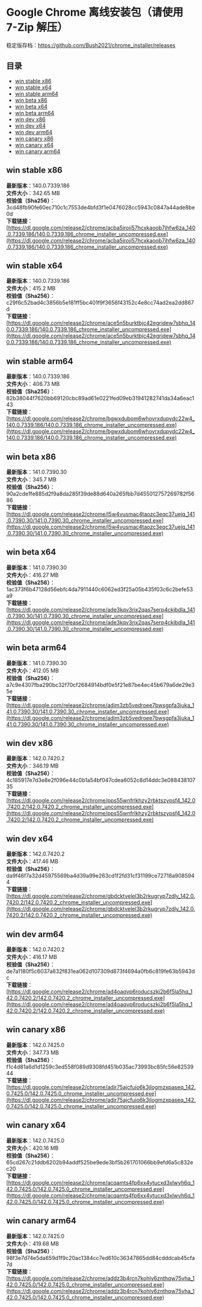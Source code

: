 # Google Chrome 离线安装包（请使用 7-Zip 解压）
稳定版存档：<https://github.com/Bush2021/chrome_installer/releases>

## 目录
* [win stable x86](https://github.com/Bush2021/chrome_installer?tab=readme-ov-file#win-stable-x86)
* [win stable x64](https://github.com/Bush2021/chrome_installer?tab=readme-ov-file#win-stable-x64)
* [win stable arm64](https://github.com/Bush2021/chrome_installer?tab=readme-ov-file#win-stable-arm64)
* [win beta x86](https://github.com/Bush2021/chrome_installer?tab=readme-ov-file#win-beta-x86)
* [win beta x64](https://github.com/Bush2021/chrome_installer?tab=readme-ov-file#win-beta-x64)
* [win beta arm64](https://github.com/Bush2021/chrome_installer?tab=readme-ov-file#win-beta-arm64)
* [win dev x86](https://github.com/Bush2021/chrome_installer?tab=readme-ov-file#win-dev-x86)
* [win dev x64](https://github.com/Bush2021/chrome_installer?tab=readme-ov-file#win-dev-x64)
* [win dev arm64](https://github.com/Bush2021/chrome_installer?tab=readme-ov-file#win-dev-arm64)
* [win canary x86](https://github.com/Bush2021/chrome_installer?tab=readme-ov-file#win-canary-x86)
* [win canary x64](https://github.com/Bush2021/chrome_installer?tab=readme-ov-file#win-canary-x64)
* [win canary arm64](https://github.com/Bush2021/chrome_installer?tab=readme-ov-file#win-canary-arm64)

## win stable x86
**最新版本**：140.0.7339.186  
**文件大小**：342.65 MB  
**校验值（Sha256）**：3cd48fb90fe60ec710c1c7553de4bfd3f1e0476028cc5943c0847a44ade8be0d  
**下载链接**：[https://dl.google.com/release2/chrome/acba5jroii57hcxkaoob7ihfw6za_140.0.7339.186/140.0.7339.186_chrome_installer_uncompressed.exe](https://dl.google.com/release2/chrome/acba5jroii57hcxkaoob7ihfw6za_140.0.7339.186/140.0.7339.186_chrome_installer_uncompressed.exe)  

## win stable x64
**最新版本**：140.0.7339.186  
**文件大小**：415.2 MB  
**校验值（Sha256）**：c29f6c52bad4c3856b5e181ff5bc401f9f3656f43152c4e8cc74ad2ea2dd867d  
**下载链接**：[https://dl.google.com/release2/chrome/ace5n5burktbjc42egridew7sbhq_140.0.7339.186/140.0.7339.186_chrome_installer_uncompressed.exe](https://dl.google.com/release2/chrome/ace5n5burktbjc42egridew7sbhq_140.0.7339.186/140.0.7339.186_chrome_installer_uncompressed.exe)  

## win stable arm64
**最新版本**：140.0.7339.186  
**文件大小**：406.73 MB  
**校验值（Sha256）**：82b38044f7620bb69120cbc89ad61e0221fed09eb31941282741da34a6eac143  
**下载链接**：[https://dl.google.com/release2/chrome/bgwxdubom6whovrxdupydc22w4_140.0.7339.186/140.0.7339.186_chrome_installer_uncompressed.exe](https://dl.google.com/release2/chrome/bgwxdubom6whovrxdupydc22w4_140.0.7339.186/140.0.7339.186_chrome_installer_uncompressed.exe)  

## win beta x86
**最新版本**：141.0.7390.30  
**文件大小**：345.7 MB  
**校验值（Sha256）**：90a2cde1fe885d2f9a8da285f39de88d640a265fbb7d455012757269782f5686  
**下载链接**：[https://dl.google.com/release2/chrome/l5w4vusmac4taozc3eqc37uejq_141.0.7390.30/141.0.7390.30_chrome_installer_uncompressed.exe](https://dl.google.com/release2/chrome/l5w4vusmac4taozc3eqc37uejq_141.0.7390.30/141.0.7390.30_chrome_installer_uncompressed.exe)  

## win beta x64
**最新版本**：141.0.7390.30  
**文件大小**：416.27 MB  
**校验值（Sha256）**：1ac373f6b47128d56ebfc4da7911440c6062ed3f25a05b435f03c6c2befe53a9  
**下载链接**：[https://dl.google.com/release2/chrome/ade3kqv3rix2qas7serp4ckjbdla_141.0.7390.30/141.0.7390.30_chrome_installer_uncompressed.exe](https://dl.google.com/release2/chrome/ade3kqv3rix2qas7serp4ckjbdla_141.0.7390.30/141.0.7390.30_chrome_installer_uncompressed.exe)  

## win beta arm64
**最新版本**：141.0.7390.30  
**文件大小**：412.05 MB  
**校验值（Sha256）**：a7c9e4307fba290bc32f70cf2684914bdf0e5f21e87be4ec45b679a6de29e35e  
**下载链接**：[https://dl.google.com/release2/chrome/adim3zb5vedroee7bwsgpfa3juka_141.0.7390.30/141.0.7390.30_chrome_installer_uncompressed.exe](https://dl.google.com/release2/chrome/adim3zb5vedroee7bwsgpfa3juka_141.0.7390.30/141.0.7390.30_chrome_installer_uncompressed.exe)  

## win dev x86
**最新版本**：142.0.7420.2  
**文件大小**：346.19 MB  
**校验值（Sha256）**：4c185917e7d3e8e2f096e44c0b1a54bf047cdea6052c8d14ddc3e08843810735  
**下载链接**：[https://dl.google.com/release2/chrome/pps55wnfrlkhzy2rbktszypsf4_142.0.7420.2/142.0.7420.2_chrome_installer_uncompressed.exe](https://dl.google.com/release2/chrome/pps55wnfrlkhzy2rbktszypsf4_142.0.7420.2/142.0.7420.2_chrome_installer_uncompressed.exe)  

## win dev x64
**最新版本**：142.0.7420.2  
**文件大小**：417.46 MB  
**校验值（Sha256）**：da9f46f7a32d45975569ba4d39a99e263cd1f2fd31cf31199ce72718a9085944  
**下载链接**：[https://dl.google.com/release2/chrome/gbdcktvelel3b2rkugryp7zdly_142.0.7420.2/142.0.7420.2_chrome_installer_uncompressed.exe](https://dl.google.com/release2/chrome/gbdcktvelel3b2rkugryp7zdly_142.0.7420.2/142.0.7420.2_chrome_installer_uncompressed.exe)  

## win dev arm64
**最新版本**：142.0.7420.2  
**文件大小**：416.17 MB  
**校验值（Sha256）**：de7a1180f5c6037a632f831ea062d107309d873f4694a0fb6c819fe63b5943dc  
**下载链接**：[https://dl.google.com/release2/chrome/ad4oaqvp6roducszkj2b6f5la5hq_142.0.7420.2/142.0.7420.2_chrome_installer_uncompressed.exe](https://dl.google.com/release2/chrome/ad4oaqvp6roducszkj2b6f5la5hq_142.0.7420.2/142.0.7420.2_chrome_installer_uncompressed.exe)  

## win canary x86
**最新版本**：142.0.7425.0  
**文件大小**：347.73 MB  
**校验值（Sha256）**：f1c4d81a6d1d1259c3ed558f089d9308fd451b035ac73993bc85fc56e8253944  
**下载链接**：[https://dl.google.com/release2/chrome/adir75ajcfuio6k3jlogmzxpaseq_142.0.7425.0/142.0.7425.0_chrome_installer_uncompressed.exe](https://dl.google.com/release2/chrome/adir75ajcfuio6k3jlogmzxpaseq_142.0.7425.0/142.0.7425.0_chrome_installer_uncompressed.exe)  

## win canary x64
**最新版本**：142.0.7425.0  
**文件大小**：420.16 MB  
**校验值（Sha256）**：65cd267c21ddb6202b94addf525be9ede3bf5b261701066bb9efd6a5c832ec20  
**下载链接**：[https://dl.google.com/release2/chrome/acqamts4fp6xx4ytucxd3xlwvh6q_142.0.7425.0/142.0.7425.0_chrome_installer_uncompressed.exe](https://dl.google.com/release2/chrome/acqamts4fp6xx4ytucxd3xlwvh6q_142.0.7425.0/142.0.7425.0_chrome_installer_uncompressed.exe)  

## win canary arm64
**最新版本**：142.0.7425.0  
**文件大小**：419.68 MB  
**校验值（Sha256）**：98f3e7d74e5da659d1f9c20ac1384cc7ed610c36347865dd84cdddcab45cfa7d  
**下载链接**：[https://dl.google.com/release2/chrome/addz3b4rcn7kohlv6znthqw75vha_142.0.7425.0/142.0.7425.0_chrome_installer_uncompressed.exe](https://dl.google.com/release2/chrome/addz3b4rcn7kohlv6znthqw75vha_142.0.7425.0/142.0.7425.0_chrome_installer_uncompressed.exe)  

